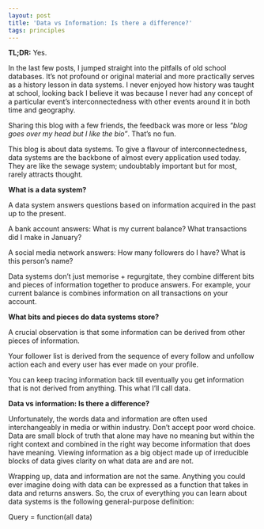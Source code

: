 ```yaml
---
layout: post
title: 'Data vs Information: Is there a difference?'
tags: principles
---
```


**TL;DR:** Yes.

In the last few posts, I jumped straight into the pitfalls of old school databases. It’s not profound or original material and more practically serves as a history lesson in data systems. I never enjoyed how history was taught at school, looking back I believe it was because I never had any concept of a particular event’s interconnectedness with other events around it in both time and geography. 

Sharing this blog with a few friends, the feedback was more or less _“blog goes over my head but I like the bio”_. That’s no fun. 

This blog is about data systems. To give a flavour of interconnectedness, data systems are the backbone of almost every application used today. They are like the sewage system; undoubtably important but for most, rarely attracts thought. 

**What is a data system?**

A data system answers questions based on information acquired in the past up to the present.

A bank account answers: What is my current balance? What transactions did I make in January?

A social media network answers: How many followers do I have? What is this person’s name?

Data systems don’t just memorise + regurgitate, they combine different bits and pieces of information together to produce answers. For example, your current balance is combines information on all transactions on your account. 

**What bits and pieces do data systems store?** 

A crucial observation is that some information can be derived from other pieces of information. 

Your follower list is derived from the sequence of every follow and unfollow action each and every user has ever made on your profile. 

You can keep tracing information back till eventually you get information that is not derived from anything. This what I’ll call data.

**Data vs information: Is there a difference?**

Unfortunately, the words data and information are often used interchangeably in media or within industry. Don’t accept poor word choice. Data are small block of truth that alone may have no meaning but within the right context and combined in the right way become information that does have meaning. Viewing information as a big object made up of irreducible blocks of data gives clarity on what data are and are not.

Wrapping up, data and information are not the same. Anything you could ever imagine doing with data can be expressed as a function that takes in data and returns answers. So, the crux of everything you can learn about data systems is the following general-purpose definition:

Query = function(all data)

